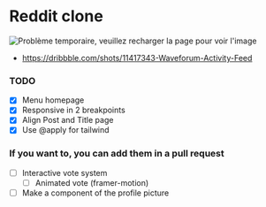 # Reddit clone

![Problème temporaire, veuillez recharger la page pour voir l'image](https://codiscovery-readme-header.herokuapp.com/api/actions/generate-image?titleColor=original&iconName=square-poll-vertical&title=Reddit%20clone&subtitleLine1=Cl%C3%B4ne%20de%20Reddit%20codé%20en%20live&subtitleLine2=En%204%20heures...%20voire%20un%20peu%20plus&technologies=Next.js,Tailwind,React)

- https://dribbble.com/shots/11417343-Waveforum-Activity-Feed

### TODO

- [x] Menu homepage
- [x] Responsive in 2 breakpoints
- [x] Align Post and Title page
- [x] Use @apply for tailwind

### If you want to, you can add them in a pull request

- [ ] Interactive vote system
  - [ ] Animated vote (framer-motion)
- [ ] Make a component of the profile picture
